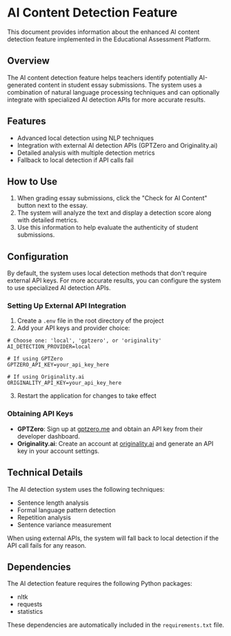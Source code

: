 # AI Content Detection Feature

This document provides information about the enhanced AI content detection feature implemented in the Educational Assessment Platform.

## Overview

The AI content detection feature helps teachers identify potentially AI-generated content in student essay submissions. The system uses a combination of natural language processing techniques and can optionally integrate with specialized AI detection APIs for more accurate results.

## Features

- Advanced local detection using NLP techniques
- Integration with external AI detection APIs (GPTZero and Originality.ai)
- Detailed analysis with multiple detection metrics
- Fallback to local detection if API calls fail

## How to Use

1. When grading essay submissions, click the "Check for AI Content" button next to the essay.
2. The system will analyze the text and display a detection score along with detailed metrics.
3. Use this information to help evaluate the authenticity of student submissions.

## Configuration

By default, the system uses local detection methods that don't require external API keys. For more accurate results, you can configure the system to use specialized AI detection APIs.

### Setting Up External API Integration

1. Create a `.env` file in the root directory of the project
2. Add your API keys and provider choice:

```
# Choose one: 'local', 'gptzero', or 'originality'
AI_DETECTION_PROVIDER=local

# If using GPTZero
GPTZERO_API_KEY=your_api_key_here

# If using Originality.ai
ORIGINALITY_API_KEY=your_api_key_here
```

3. Restart the application for changes to take effect

### Obtaining API Keys

- **GPTZero**: Sign up at [gptzero.me](https://gptzero.me) and obtain an API key from their developer dashboard.
- **Originality.ai**: Create an account at [originality.ai](https://originality.ai) and generate an API key in your account settings.

## Technical Details

The AI detection system uses the following techniques:

- Sentence length analysis
- Formal language pattern detection
- Repetition analysis
- Sentence variance measurement

When using external APIs, the system will fall back to local detection if the API call fails for any reason.

## Dependencies

The AI detection feature requires the following Python packages:

- nltk
- requests
- statistics

These dependencies are automatically included in the `requirements.txt` file.
